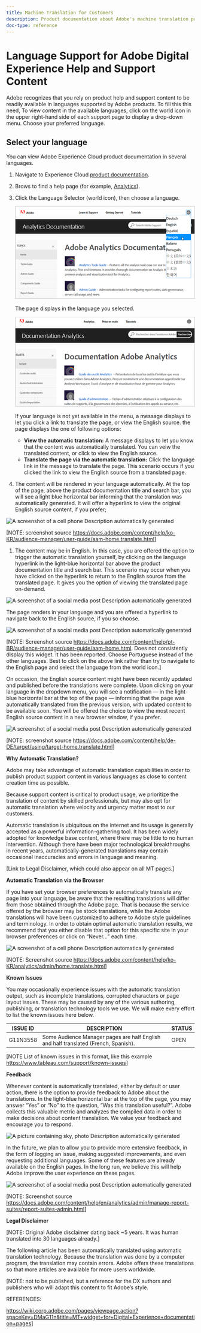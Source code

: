 ```yaml
---
title: Machine Translation for Customers
description: Product documentation about Adobe's machine translation program for customers, and how to provide feedback about the quality of the machine translation service.
doc-type: reference
---
```


# Language Support for Adobe Digital Experience Help and Support Content

Adobe recognizes that you rely on product help and support content to be readily available in languages supported by Adobe products. To fill this this need, To view content in the available languages, click on the world icon in the upper right-hand side of each support page to display a drop-down menu. Choose your preferred language.

## Select your language

You can view Adobe Experience Cloud product documentation in several languages.

1. Navigate to Experience Cloud [product documentation](https://helpx.adobe.com/support/experience-cloud.html).

1. Brows to find a help page (for example, [Analytics](https://docs.adobe.com/content/help/en/analytics/landing/home.html)).

1. Click the Language Selector (world icon), then choose a language.

   ![Language selector](assets/language-dropdown.png)

   The page displays in the language you selected.

   ![Translated page](assets/french.png)

   If your language is not yet available in the menu, a message displays to let you click a link to translate the page, or view the English source. the page displays the one of following options:
   
   * **View the automatic translation:** A message displays to let you know that the content was automatically translated. You can veiw the translated content, or click to view the English source.
   * **Translate the page via the automatic translation:** Click the language link in the message to translate the page. This scenario occurs if you clicked the link to view the English source from a translated page.

1.  The content will be rendered in your language automatically. At the top of
    the page, above the product documentation title and search bar, you will see
    a light blue horizontal bar informing that the translation was automatically
    generated. It will offer a hyperlink to view the original English source
    content, if you prefer;

![A screenshot of a cell phone Description automatically generated](media/90c8bb8f0bed3f8442ade2282ae30b00.png)

[NOTE: screenshot source
<https://docs.adobe.com/content/help/ko-KR/audience-manager/user-guide/aam-home.translate.html>]

1.  The content may be in English. In this case, you are offered the option to
    trigger the automatic translation yourself, by clicking on the language
    hyperlink in the light-blue horizontal bar above the product documentation
    title and search bar. This scenario may occur when you have clicked on the
    hyperlink to return to the English source from the translated page. It gives
    you the option of viewing the translated page on-demand.

![A screenshot of a social media post Description automatically generated](media/33d5d285131d1266807fe503949dd1de.png)

The page renders in your language and you are offered a hyperlink to navigate
back to the English source, if you so choose.

![A screenshot of a social media post Description automatically generated](media/68dddaff79d5cf30ce692137edb5ef03.png)

[NOTE: Screenshot source
<https://docs.adobe.com/content/help/pt-BR/audience-manager/user-guide/aam-home.html>.
Does not consistently display this widget. It has been reported. Choose
Portuguese instead of the other languages. Best to click on the above link
rather than try to navigate to the English page and select the language from the
world icon.]

On occasion, the English source content might have been recently updated and
published before the translations were complete. Upon clicking on your language
in the dropdown menu, you will see a notification — in the light-blue horizontal
bar at the top of the page — informing that the page was automatically
translated from the previous version, with updated content to be available soon.
You will be offered the choice to view the most recent English source content in
a new browser window, if you prefer.

![A screenshot of a social media post Description automatically generated](media/3b30a0fd83888cb4bdc4d4bf5632a3a1.png)

[NOTE: screenshot source
<https://docs.adobe.com/content/help/de-DE/target/using/target-home.translate.html>]

**Why Automatic Translation?**

Adobe may take advantage of automatic translation capabilities in order to
publish product support content in various languages as close to content
creation time as possible.

Because support content is critical to product usage, we prioritize the
translation of content by skilled professionals, but may also opt for automatic
translation where velocity and urgency matter most to our customers.

Automatic translation is ubiquitous on the internet and its usage is generally
accepted as a powerful information-gathering tool. It has been widely adopted
for knowledge base content, where there may be little to no human intervention.
Although there have been major technological breakthroughs in recent years,
automatically-generated translations may contain occasional inaccuracies and
errors in language and meaning.

[Link to Legal Disclaimer, which could also appear on all MT pages.]

**Automatic Translation via the Browser**

If you have set your browser preferences to automatically translate any page
into your language, be aware that the resulting translations will differ from
those obtained through the Adobe page. That is because the service offered by
the browser may be stock translations, while the Adobe translations will have
been customized to adhere to Adobe style guidelines and terminology. In order to
obtain optimal automatic translation results, we recommend that you either
disable that option for this specific site in your browser preferences or click
on “Never…” each time.

![A screenshot of a cell phone Description automatically generated](media/e32647be2a5113ae9bd3827220801cba.png)

[NOTE: Screenshot source
<https://docs.adobe.com/content/help/ko-KR/analytics/admin/home.translate.html>]

**Known Issues**

You may occasionally experience issues with the automatic translation output,
such as incomplete translations, corrupted characters or page layout issues.
These may be caused by any of the various authoring, publishing, or translation
technology tools we use. We will make every effort to list the known issues here
below.

| **ISSUE ID** | **DESCRIPTION**                                                                     | **STATUS** |
|--------------|-------------------------------------------------------------------------------------|------------|
| G11N3558     | Some Audience Manager pages are half English and half translated (French, Spanish). | OPEN       |

[NOTE List of known issues in this format, like this example
https://www.tableau.com/support/known-issues]

**Feedback**

Whenever content is automatically translated, either by default or user action,
there is the option to provide feedback to Adobe about the translations. In the
light-blue horizontal bar at the top of the page, you may answer “Yes” or “No”
to the question, “Was this translation useful?”. Adobe collects this valuable
metric and analyzes the compiled data in order to make decisions about content
translation. We value your feedback and encourage you to respond.

![A picture containing sky, photo Description automatically generated](media/4e1fd86c91cb303f749093ca52d73171.png)

In the future, we plan to allow you to provide more extensive feedback, in the
form of logging an issue, making suggested improvements, and even requesting
additional languages. Some of these features are already available on the
English pages. In the long run, we believe this will help Adobe improve the user
experience on these pages.

![A screenshot of a social media post Description automatically generated](media/528342461e17b4d464fcaf782c20ff76.png)

[NOTE: Screenshot source
<https://docs.adobe.com/content/help/en/analytics/admin/manage-report-suites/report-suites-admin.html>]

**Legal Disclaimer**

[NOTE: Original Adobe disclaimer dating back \~5 years. It was human translated
into 30 languages already.]

The following article has been automatically translated using automatic
translation technology. Because the translation was done by a computer program,
the translation may contain errors. Adobe offers these translations so that more
articles are available for more users worldwide.

[NOTE: not to be published, but a reference for the DX authors and publishers
who will adapt this content to fit Adobe’s style.

REFERENCES:

<https://wiki.corp.adobe.com/pages/viewpage.action?spaceKey=DMaG11n&title=MT+widget+for+Digital+Experience+documentation+pages>]
